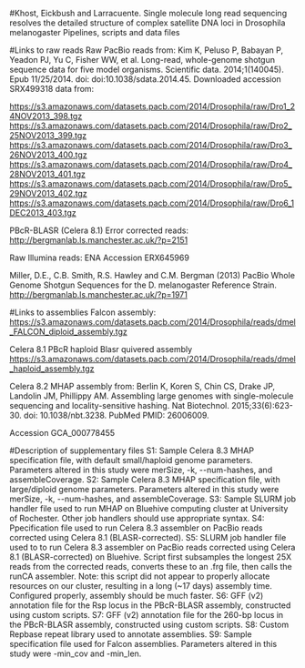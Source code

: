 #Khost, Eickbush and Larracuente. Single molecule long read sequencing resolves the detailed structure of complex satellite DNA loci in Drosophila melanogaster
Pipelines, scripts and data files

#Links to raw reads
Raw PacBio reads from: Kim K, Peluso P, Babayan P, Yeadon PJ, Yu C, Fisher WW, et al. Long-read, whole-genome shotgun sequence data for five model organisms. Scientific data. 2014;1(140045). Epub 11/25/2014. doi: doi:10.1038/sdata.2014.45.
Downloaded accession SRX499318 data from:

https://s3.amazonaws.com/datasets.pacb.com/2014/Drosophila/raw/Dro1_24NOV2013_398.tgz 
https://s3.amazonaws.com/datasets.pacb.com/2014/Drosophila/raw/Dro2_25NOV2013_399.tgz 
https://s3.amazonaws.com/datasets.pacb.com/2014/Drosophila/raw/Dro3_26NOV2013_400.tgz 
https://s3.amazonaws.com/datasets.pacb.com/2014/Drosophila/raw/Dro4_28NOV2013_401.tgz 
https://s3.amazonaws.com/datasets.pacb.com/2014/Drosophila/raw/Dro5_29NOV2013_402.tgz 
https://s3.amazonaws.com/datasets.pacb.com/2014/Drosophila/raw/Dro6_1DEC2013_403.tgz

PBcR-BLASR (Celera 8.1) Error corrected reads: http://bergmanlab.ls.manchester.ac.uk/?p=2151

Raw Illumina reads: ENA Accession ERX645969

Miller, D.E., C.B. Smith, R.S. Hawley and C.M. Bergman (2013) PacBio Whole Genome Shotgun Sequences for the D. melanogaster Reference Strain. http://bergmanlab.ls.manchester.ac.uk/?p=1971

#Links to assemblies
Falcon assembly: 
https://s3.amazonaws.com/datasets.pacb.com/2014/Drosophila/reads/dmel_FALCON_diploid_assembly.tgz

Celera 8.1 PBcR haploid Blasr quivered assembly
https://s3.amazonaws.com/datasets.pacb.com/2014/Drosophila/reads/dmel_haploid_assembly.tgz

Celera 8.2 MHAP assembly from:
 Berlin K, Koren S, Chin CS, Drake JP, Landolin JM, Phillippy AM. Assembling large genomes with single-molecule sequencing and locality-sensitive hashing. Nat Biotechnol. 2015;33(6):623-30. doi: 10.1038/nbt.3238. PubMed PMID: 26006009.

Accession GCA_000778455

#Description of supplementary files
S1: Sample Celera 8.3 MHAP specification file, with default small/haploid genome parameters. Parameters altered in this study were merSize, -k, --num-hashes, and assembleCoverage.
S2: Sample Celera 8.3 MHAP specification file, with large/diploid genome parameters. Parameters altered in this study were merSize, -k, --num-hashes, and assembleCoverage.
S3: Sample SLURM job handler file used to run MHAP on Bluehive computing cluster at University of Rochester. Other job handlers should use appropriate syntax.
S4: Ppecification file used to run Celera 8.3 assembler on PacBio reads corrected using Celera 8.1 (BLASR-corrected).
S5: SLURM job handler file used to to run Celera 8.3 assembler on PacBio reads corrected using Celera 8.1 (BLASR-corrected) on Bluehive. Script first subsamples the longest 25X reads from the corrected reads, converts these to an .frg file, then calls the runCA assembler. Note: this script did not appear to properly allocate resources on our cluster, resulting in a long (~17 days) assembly time. Configured properly, assembly should be much faster.
S6: GFF (v2) annotation file for the Rsp locus in the PBcR-BLASR assembly, constructed using custom scripts.
S7: GFF (v2) annotation file for the 260-bp locus in the PBcR-BLASR assembly, constructed using custom scripts.
S8: Custom Repbase repeat library used to annotate assemblies. 
S9: Sample specification file used for Falcon assemblies. Parameters altered in this study were -min_cov and -min_len.
